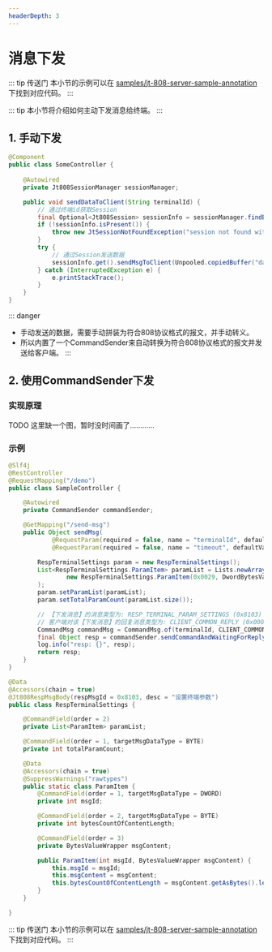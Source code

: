 ```yaml
---
headerDepth: 3
---
```


# 消息下发

::: tip 传送门
本小节的示例可以在 [samples/jt-808-server-sample-annotation](https://github.com/hylexus/jt-framework/tree/master/samples/jt-808-server-sample-annotation) 下找到对应代码。
:::

::: tip
本小节将介绍如何主动下发消息给终端。
:::

## 1. 手动下发

```java
@Component
public class SomeController {
    
    @Autowired
    private Jt808SessionManager sessionManager;

    public void sendDataToClient(String terminalId) {
        // 通过终端id获取Session
        final Optional<Jt808Session> sessionInfo = sessionManager.findByTerminalId(terminalId);
        if (!sessionInfo.isPresent()) {
            throw new JtSessionNotFoundException("session not found with terminalId " + terminalId);
        }
        try {
            // 通过Session发送数据
            sessionInfo.get().sendMsgToClient(Unpooled.copiedBuffer("data will be sent to client".getBytes()));
        } catch (InterruptedException e) {
            e.printStackTrace();
        }
    }
}
```

::: danger
- 手动发送的数据，需要手动拼装为符合808协议格式的报文，并手动转义。
- 所以内置了一个CommandSender来自动转换为符合808协议格式的报文并发送给客户端。
:::

## 2. 使用CommandSender下发

### 实现原理

TODO 这里缺一个图，暂时没时间画了…………

### 示例

```java
@Slf4j
@RestController
@RequestMapping("/demo")
public class SampleController {

    @Autowired
    private CommandSender commandSender;

    @GetMapping("/send-msg")
    public Object sendMsg(
            @RequestParam(required = false, name = "terminalId", defaultValue = "13717861955") String terminalId,
            @RequestParam(required = false, name = "timeout", defaultValue = "5") Long timeout) throws Exception {

        RespTerminalSettings param = new RespTerminalSettings();
        List<RespTerminalSettings.ParamItem> paramList = Lists.newArrayList(
                new RespTerminalSettings.ParamItem(0x0029, DwordBytesValueWrapper.of(100))
        );
        param.setParamList(paramList);
        param.setTotalParamCount(paramList.size());

        // 【下发消息】的消息类型为: RESP_TERMINAL_PARAM_SETTINGS (0x8103)  --> RespTerminalSettings的类注解上指定了下发类型
        // 客户端对该【下发消息】的回复消息类型为: CLIENT_COMMON_REPLY (0x0001)
        CommandMsg commandMsg = CommandMsg.of(terminalId, CLIENT_COMMON_REPLY, param);
        final Object resp = commandSender.sendCommandAndWaitingForReply(commandMsg, timeout, TimeUnit.SECONDS);
        log.info("resp: {}", resp);
        return resp;
    }
}
```

```java
@Data
@Accessors(chain = true)
@Jt808RespMsgBody(respMsgId = 0x8103, desc = "设置终端参数")
public class RespTerminalSettings {

    @CommandField(order = 2)
    private List<ParamItem> paramList;

    @CommandField(order = 1, targetMsgDataType = BYTE)
    private int totalParamCount;

    @Data
    @Accessors(chain = true)
    @SuppressWarnings("rawtypes")
    public static class ParamItem {
        @CommandField(order = 1, targetMsgDataType = DWORD)
        private int msgId;

        @CommandField(order = 2, targetMsgDataType = BYTE)
        private int bytesCountOfContentLength;

        @CommandField(order = 3)
        private BytesValueWrapper msgContent;

        public ParamItem(int msgId, BytesValueWrapper msgContent) {
            this.msgId = msgId;
            this.msgContent = msgContent;
            this.bytesCountOfContentLength = msgContent.getAsBytes().length;
        }
    }

}
```

::: tip 传送门
本小节的示例可以在 [samples/jt-808-server-sample-annotation](https://github.com/hylexus/jt-framework/tree/master/samples/jt-808-server-sample-annotation) 下找到对应代码。
:::